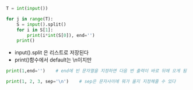 ```python
T = int(input())

for j in range(T):
    S = input().split()
    for i in S[1]:
        print(i*int(S[0]), end='')
    print()
```
- input().split 은 리스트로 저장된다
- print()함수에서 default는 \n이지만 
```python
print(1,end='')    # end에 빈 문자열을 지정하면 다음 번 출력이 바로 뒤에 오게 됨
```
```python
print(1, 2, 3, sep='\n')    # sep은 문자사이에 뭐가 올지 지정해줄 수 있다
```
